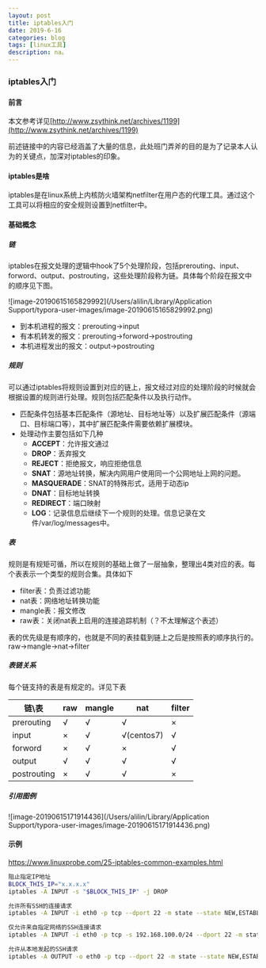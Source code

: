 ```yaml
---
layout: post
title: iptables入门
date: 2019-6-16
categories: blog
tags: [linux工具]
description: na。
---
```




### iptables入门

#### 前言

本文参考详见[http://www.zsythink.net/archives/1199](http://www.zsythink.net/archives/1199)

前述链接中的内容已经涵盖了大量的信息，此处班门弄斧的目的是为了记录本人认为的关键点，加深对iptables的印象。

#### iptables是啥

iptables是在linux系统上内核防火墙架构netfilter在用户态的代理工具。通过这个工具可以将相应的安全规则设置到netfilter中。

#### 基础概念

##### 链

iptables在报文处理的逻辑中hook了5个处理阶段，包括prerouting、input、forword、output、postrouting，这些处理阶段称为链。具体每个阶段在报文中的顺序见下图。

![image-20190615165829992](/Users/alilin/Library/Application Support/typora-user-images/image-20190615165829992.png)

* 到本机进程的报文：prerouting->input
* 有本机转发的报文：prerouting->forword->postrouting
* 本机进程发出的报文：output->postrouting

##### 规则

可以通过iptables将规则设置到对应的链上，报文经过对应的处理阶段的时候就会根据设置的规则进行处理。规则包括匹配条件以及执行动作。

* 匹配条件包括基本匹配条件（源地址、目标地址等）以及扩展匹配条件（源端口、目标端口等），其中扩展匹配条件需要依赖扩展模块。
* 处理动作主要包括如下几种
  * **ACCEPT**：允许报文通过
  * **DROP**：丢弃报文
  * **REJECT**：拒绝报文，响应拒绝信息
  * **SNAT**：源地址转换，解决内网用户使用同一个公网地址上网的问题。
  * **MASQUERADE**：SNAT的特殊形式，适用于动态ip
  * **DNAT**：目标地址转换
  * **REDIRECT**：端口映射
  * **LOG**：记录信息后继续下一个规则的处理。信息记录在文件/var/log/messages中。

##### 表

规则是有规矩可循，所以在规则的基础上做了一层抽象，整理出4类对应的表。每个表表示一个类型的规则合集。具体如下

* filter表：负责过滤功能
* nat表：网络地址转换功能
* mangle表：报文修改
* raw表：关闭nat表上启用的连接追踪机制（？不太理解这个表述）

表的优先级是有顺序的，也就是不同的表挂载到链上之后是按照表的顺序执行的。raw->mangle->nat->filter

##### 表链关系

每个链支持的表是有规定的。详见下表

| 链\表       | raw     | mangle  | nat              | filter  |
| ----------- | ------- | ------- | ---------------- | ------- |
| prerouting  | &radic; | &radic; | &radic;          | &times; |
| input       | &times; | &radic; | &radic;(centos7) | &radic; |
| forword     | &times; | &radic; | &times;          | &radic; |
| output      | &radic; | &radic; | &radic;          | &radic; |
| postrouting | &times; | &radic; | &radic;          | &times; |

##### 引用图例

![image-20190615171914436](/Users/alilin/Library/Application Support/typora-user-images/image-20190615171914436.png)

#### 示例

https://www.linuxprobe.com/25-iptables-common-examples.html

```bash
阻止指定IP地址
BLOCK_THIS_IP="x.x.x.x"
iptables -A INPUT -s "$BLOCK_THIS_IP" -j DROP

允许所有SSH的连接请求
iptables -A INPUT -i eth0 -p tcp --dport 22 -m state --state NEW,ESTABLISHED -j ACCEPT

仅允许来自指定网络的SSH连接请求
iptables -A INPUT -i eth0 -p tcp -s 192.168.100.0/24 --dport 22 -m state --state NEW,ESTABLISHED -j ACCEPT

允许从本地发起的SSH请求
iptables -A OUTPUT -o eth0 -p tcp --dport 22 -m state --state NEW,ESTABLISHED -j ACCEPT
```





